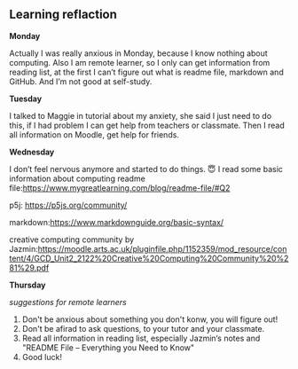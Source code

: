

## Learning reflaction 

 **Monday**
 
Actually I was really anxious in Monday, because I know nothing about computing.
Also I am remote learner, so I only can get information from reading list, at the first I can’t figure out what is readme file, markdown and GitHub. And I’m not good at self-study.
 
 
 
 **Tuesday** 

I talked to Maggie in tutorial about my anxiety, she said I just need to do this, if I had problem I can get help from teachers or classmate. Then I read all information on Moodle, get help for friends. 

**Wednesday** 

I don’t feel nervous anymore and started to do things. :innocent:
I read some basic information about computing
readme file:https://www.mygreatlearning.com/blog/readme-file/#Q2

p5j: https://p5js.org/community/
 
markdown:https://www.markdownguide.org/basic-syntax/

creative computing community by Jazmin:https://moodle.arts.ac.uk/pluginfile.php/1152359/mod_resource/content/4/GCD_Unit2_2122%20Creative%20Computing%20Community%20%281%29.pdf


**Thursday**

*suggestions for remote learners*
1. Don't be anxious about something you don't konw, you will figure out!
2. Don't be afirad to ask questions, to your tutor and your classmate.
3. Read all information in reading list, especially Jazmin‘s notes and "README File – Everything you Need to Know"
4. Good luck!
